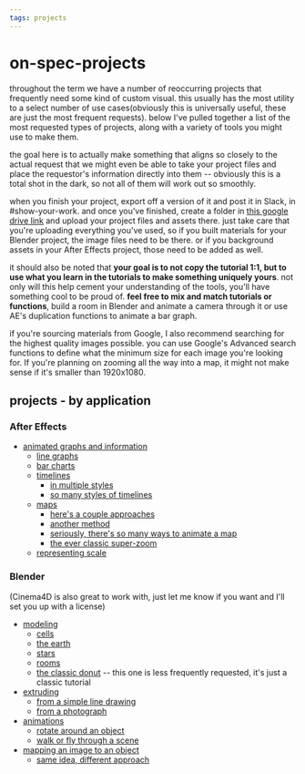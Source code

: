 ```yaml
---
tags: projects
---
```


# on-spec-projects

throughout the term we have a number of reoccurring projects that frequently need some kind of custom visual. this usually has the most utility to a select number of use cases(obviously this is universally useful, these are just the most frequent requests). below I've pulled together a list of the most requested types of projects, along with a variety of tools you might use to make them. 

the goal here is to actually make something that aligns so closely to the actual request that we might even be able to take your project files and place the requestor's information directly into them -- obviously this is a total shot in the dark, so not all of them will work out so smoothly. 

when you finish your project, export off a version of it and post it in Slack, in #show-your-work. and once you've finished, create a folder in [this google drive link](https://drive.google.com/drive/folders/1IeN7A9bkejwwUD1z7WKJVo_PsMtZfRp3?usp=sharing) and upload your project files and assets there. just take care that you're uploading everything you've used, so if you built materials for your Blender project, the image files need to be there. or if you background assets in your After Effects project, those need to be added as well. 

it should also be noted that **your goal is to not copy the tutorial 1:1, but to use what you learn in the tutorials to make something uniquely yours**. not only will this help cement your understanding of the tools, you'll have something cool to be proud of. **feel free to mix and match tutorials or functions**, build a room in Blender and animate a camera through it or use AE's duplication functions to animate a bar graph. 

if you're sourcing materials from Google, I also recommend searching for the highest quality images possible. you can use Google's Advanced search functions to define what the minimum size for each image you're looking for. If you're planning on zooming all the way into a map, it might not make sense if it's smaller than 1920x1080.

## projects - by application

### After Effects

* [animated graphs and information](https://helpx.adobe.com/after-effects/using/data-driven-animations.html)
    * [line graphs](https://www.youtube.com/watch?v=KB1Woq8Kf78)
    * [bar charts](https://www.youtube.com/watch?v=3LUypV1fpig)
    * [timelines](https://www.youtube.com/watch?v=i6WUKn1S8ZY)
        * [in multiple styles](https://www.youtube.com/watch?v=MIWf11QcarQ)
        * [so many styles of timelines](https://www.youtube.com/watch?v=crFgP3pkUOc)
    * [maps](https://www.youtube.com/watch?v=eRwFvQknc7k)
        * [here's a couple approaches](https://nofilmschool.com/create-maps-adobe-after-effects)
        * [another method](https://www.youtube.com/watch?v=TJqbaONV5nQ)
        * [seriously, there's so many ways to animate a map](https://www.youtube.com/watch?v=fZ17qbEFvko)
        * [the ever classic super-zoom](https://www.youtube.com/watch?v=lGuqzVbzS4I)
    * [representing scale](https://www.youtube.com/watch?v=V2IaOUjo8mE)

### Blender
(Cinema4D is also great to work with, just let me know if you want and I'll set you up with a license)

* [modeling](https://www.youtube.com/watch?v=Hf2esGA7vCc)
    * [cells](https://www.youtube.com/watch?v=3SnPPKyhCwY)
    * [the earth](https://www.youtube.com/watch?v=5SonjWzu9Tw)
    * [stars](https://www.youtube.com/watch?v=amVoEm1GgOI)
    * [rooms](https://www.youtube.com/watch?v=8XZQhLRQTDw)
    * [the classic donut](https://www.youtube.com/watch?v=LMA3S2EGM6U) -- this one is less frequently requested, it's just a classic tutorial
* [extruding](https://www.youtube.com/watch?v=oF1UbZGtjrY)
    * [from a simple line drawing](https://www.youtube.com/watch?v=VOyxTAhx594)
    * [from a photograph](https://www.youtube.com/watch?v=jnWSkQbSVjA)
* [animations](https://www.youtube.com/watch?v=CBJp82tlR3M)
    * [rotate around an object](https://www.youtube.com/watch?v=2RADeCcafCI)
    * [walk or fly through a scene](https://www.youtube.com/watch?v=TZ0VjXEUPXs)
* [mapping an image to an object](https://www.youtube.com/watch?v=_anN4ujtHEs)
    * [same idea, different approach](https://www.youtube.com/watch?v=6aPCPCsgE2o)

